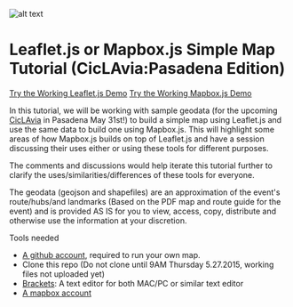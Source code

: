 ![alt text](https://raw.githubusercontent.com/maptimeLA/leaflet_mapbox_tut/master/images/cover.png)
# Leaflet.js or Mapbox.js Simple Map Tutorial (CicLAvia:Pasadena Edition)

[Try the Working Leaflet.js Demo](http://maptimela.github.io/leaflet_mapbox_tut/index_leaflet.html)
[Try the Working Mapbox.js Demo](http://maptimela.github.io/leaflet_mapbox_tut/index_mapbox.html)

In this tutorial, we will be working with sample geodata (for the upcoming [CicLAvia](http://www.ciclavia.org/) in Pasadena May 31st!) to build a simple map using Leaflet.js and use the same data to build one using Mapbox.js. This will highlight some areas of how Mapbox.js builds on top of Leaflet.js and have a session discussing their uses either or using these tools for different purposes. 

The comments and discussions would help iterate this tutorial further to clarify the uses/similarities/differences of these tools for everyone.

The geodata (geojson and shapefiles) are an approximation of the event's route/hubs/and landmarks (Based on the PDF map and route guide for the event) and is provided AS IS for you to view, access, copy, distribute and otherwise use the information at your discretion.

Tools needed
 * [A github account](https://github.com/), required to run your own map.
 * Clone this repo (Do not clone until 9AM Thursday 5.27.2015, working files not uploaded yet)
 * [Brackets](http://brackets.io/): A text editor for both MAC/PC or similar text editor
 * [A mapbox account](https://www.mapbox.com/signup/)
